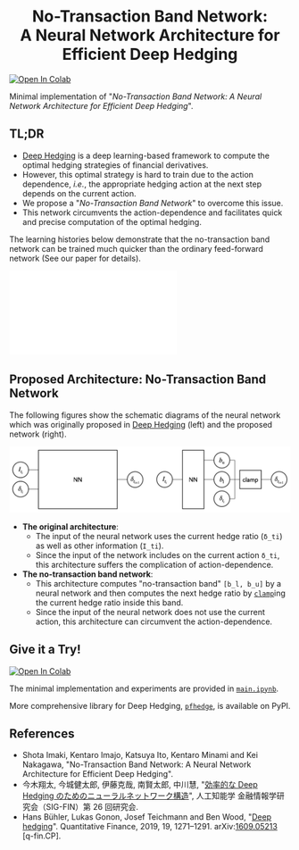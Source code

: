 <h1 align="center">No-Transaction Band Network: </br> A Neural Network Architecture for Efficient Deep Hedging</h1>

[![Open In Colab](https://colab.research.google.com/assets/colab-badge.svg)](https://colab.research.google.com/pfnet-reseaarch/NoTransactionBandNetwork/main.ipynb)

Minimal implementation of "*No-Transaction Band Network: A Neural Network Architecture for Efficient Deep Hedging*".

## TL;DR

* [Deep Hedging](https://arxiv.org/abs/1802.03042) is a deep learning-based framework to compute the optimal hedging strategies of financial derivatives.
* However, this optimal strategy is hard to train due to the action dependence, *i.e.*, the appropriate hedging action at the next step depends on the current action.
* We propose a "*No-Transaction Band Network*" to overcome this issue.
* This network circumvents the action-dependence and facilitates quick and precise computation of the optimal hedging.

The learning histories below demonstrate that the no-transaction band network can be trained much quicker than the ordinary feed-forward network (See our paper for details).

![loss_lookback](fig/lb_history_10.pdf)

## Proposed Architecture: No-Transaction Band Network

The following figures show the schematic diagrams of the neural network which was originally proposed in [Deep Hedging](https://arxiv.org/abs/1802.03042) (left) and the proposed network (right).

![nn](fig/nn.png)

* **The original architecture**:
  - The input of the neural network uses the current hedge ratio (`δ_ti`) as well as other information (`I_ti`).
  - Since the input of the network includes on the current action `δ_ti`, this architecture suffers the complication of action-dependence.
* **The no-transaction band network**:
  - This architecture computes "no-transaction band" `[b_l, b_u]` by a neural network and then computes the next hedge ratio by [`clamp`](https://pytorch.org/docs/stable/generated/torch.clamp.html?highlight=clamp#torch.clamp)ing the current hedge ratio inside this band.
  - Since the input of the neural network does not use the current action, this architecture can circumvent the action-dependence.

## Give it a Try!

[![Open In Colab](https://colab.research.google.com/assets/colab-badge.svg)](https://colab.research.google.com/pfnet-reseaarch/NoTransactionBandNetwork/main.ipynb)

The minimal implementation and experiments are provided in [`main.ipynb`](main.ipynb).

More comprehensive library for Deep Hedging, [`pfhedge`](https://github.com/pfnet-research/pfhedge), is available on PyPI.

## References

* Shota Imaki, Kentaro Imajo, Katsuya Ito, Kentaro Minami and Kei Nakagawa, "No-Transaction Band Network: A Neural Network Architecture for Efficient Deep Hedging".
* 今木翔太, 今城健太郎, 伊藤克哉, 南賢太郎, 中川慧, "[効率的な Deep Hedging のためのニューラルネットワーク構造](https://sigfin.org/026-15/)", 人工知能学 金融情報学研究会（SIG-FIN）第 26 回研究会.
* Hans Bühler, Lukas Gonon, Josef Teichmann and Ben Wood, "[Deep hedging](https://doi.org/10.1080/14697688.2019.1571683)". Quantitative Finance, 2019, 19, 1271–1291. arXiv:[1609.05213](https://arxiv.org/abs/1802.03042) [q-fin.CP].
